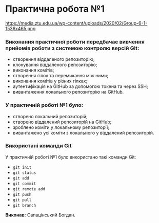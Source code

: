 ﻿# Практична робота №1  

https://media.ztu.edu.ua/wp-content/uploads/2020/02/Group-6-1-1536x465.png

### Виконання практичної роботи передбачає вивчення прийомів роботи з системою контролю версій Git:  
- створення віддаленого репозиторію;  
- клонування віддаленого репозиторію;  
- виконання комітів;  
- створення гілок та перемикання між ними;  
- виконання комітів у різних гілках;  
- аутентифікація на GitHub за допомогою токена та через SSH;  
- вивантаження локального репозиторію на GitHub.  

### У практичній роботі №1 було:  
- створено локальний репозиторій;  
- створено віддалений репозиторій на GitHub;  
- зроблено коміти у локальному репозиторії;  
- вивантажено усі коміти з локального у віддалений репозиторій.  

### Використані команди Git  
У практичній роботі №1 було використано такі команди Git:  
- `git init`  
- `git status`  
- `git add`  
- `git commit`  
- `git remote add`  
- `git push`  
- `git pull`  
- `git branch`  

**Виконав:** Сапацінський Богдан.  
